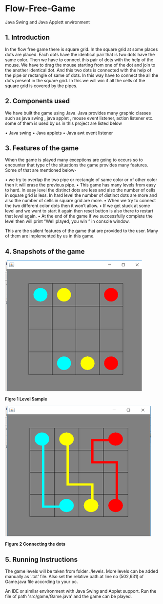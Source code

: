 # Flow-Free-Game
Java Swing and Java Applett environment

## 1. Introduction

In the flow free game there is  square grid. In the square grid at some places dots are placed. Each dots have the identical pair that is two dots have the same color. Then we have to connect this pair of dots with the help of the mouse. We have to drag the mouse starting from one of the dot and join to the another identical dot. And this two dots is connected with the help of the pipe or rectangle of same of dots.  In this way have to connect the all the dots present in the square grid. In this we will win if all the cells of the square grid is covered by the pipes.

## 2. Components used
We have built the game using  Java. Java provides many graphic classes such as java swing , java applet , mouse event listener, action listener etc. some of them is used by us in this project are listed below

•	Java swing
•	Java applets
•	Java awt event listener


## 3. Features of the game

When the game is played many exceptions are going to occurs so to encounter that type of the situations the game provides many features.
Some of that are mentioned below-

•	we try to overlap the two pipe or rectangle of same color or of other color then it will erase the previous pipe. 
•	This game has many levels from easy to hard. In easy level the distinct dots are less and also the number of cells in square grid is less. In hard level the number of distinct dots are more and also the number of cells in square grid are more.
•	When we try to connect the two different color dots then it won’t allow.
•	If we get stuck at some level and we want to start it again then reset button is also there to restart that level again.
•	At the end of the game if we successfully complete the level then will print “Well played, you win ” in console window.


This are the sailent features of the game that are provided to the user. Many of them are implemented by us in this game.

## 4. Snapshots of the game

![Image not loaded!](/snap1.png)

**Figre 1 Level Sample**


![Image not loaded!](/snap2.png)

**Figure 2 Connecting the dots**

## 5. Running Instructions

The game levels will be taken from folder ./levels.
More levels can be added manually as '.txt' file.
Also set the relative path at line no (502,631) of Game.java file according to your pc.

An IDE or similar environment with Java Swing and Applet support.
Run the file of path 'src/game/Game.java'
and the game can be played.






    
